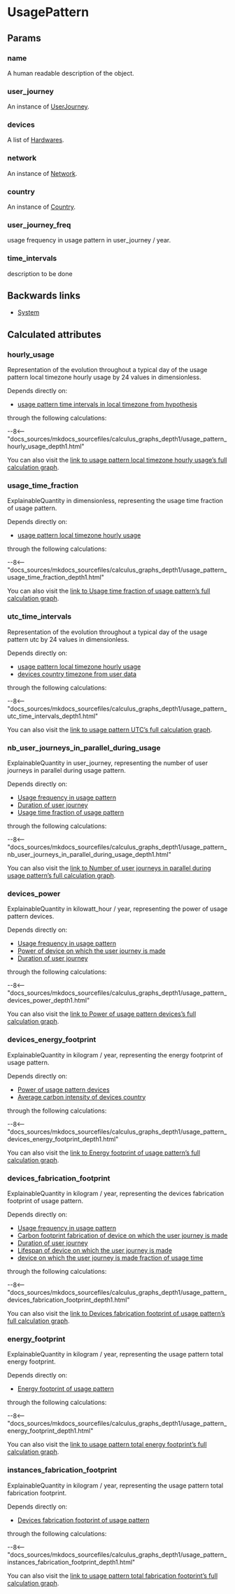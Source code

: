 # UsagePattern

## Params

### name
A human readable description of the object.

### user_journey
An instance of [UserJourney](UserJourney.md).

### devices
A list of [Hardwares](Hardware.md).

### network
An instance of [Network](Network.md).

### country
An instance of [Country](Country.md).

### user_journey_freq
usage frequency in usage pattern in user_journey / year.

### time_intervals
description to be done


## Backwards links

- [System](System.md)


## Calculated attributes

### hourly_usage  
Representation of the evolution throughout a typical day of the usage pattern local timezone hourly usage by 24 values in dimensionless.  
  
Depends directly on:  
  
- [usage pattern time intervals in local timezone from hypothesis](UsagePattern.md#time_intervals)  

through the following calculations:  

--8<-- "docs_sources/mkdocs_sourcefiles/calculus_graphs_depth1/usage_pattern_hourly_usage_depth1.html"
  
You can also visit the <a href='../calculus_graphs/usage_pattern_hourly_usage.html' target='_blank'>link to usage pattern local timezone hourly usage’s full calculation graph</a>.

### usage_time_fraction  
ExplainableQuantity in dimensionless, representing the usage time fraction of usage pattern.  
  
Depends directly on:  
  
- [usage pattern local timezone hourly usage](UsagePattern.md#hourly_usage)  

through the following calculations:  

--8<-- "docs_sources/mkdocs_sourcefiles/calculus_graphs_depth1/usage_pattern_usage_time_fraction_depth1.html"
  
You can also visit the <a href='../calculus_graphs/usage_pattern_usage_time_fraction.html' target='_blank'>link to Usage time fraction of usage pattern’s full calculation graph</a>.

### utc_time_intervals  
Representation of the evolution throughout a typical day of the usage pattern utc by 24 values in dimensionless.  
  
Depends directly on:  
  
- [usage pattern local timezone hourly usage](UsagePattern.md#hourly_usage)
- [devices country timezone from user data](Country.md#timezone)  

through the following calculations:  

--8<-- "docs_sources/mkdocs_sourcefiles/calculus_graphs_depth1/usage_pattern_utc_time_intervals_depth1.html"
  
You can also visit the <a href='../calculus_graphs/usage_pattern_utc_time_intervals.html' target='_blank'>link to usage pattern UTC’s full calculation graph</a>.

### nb_user_journeys_in_parallel_during_usage  
ExplainableQuantity in user_journey, representing the number of user journeys in parallel during usage pattern.  
  
Depends directly on:  
  
- [Usage frequency in usage pattern](UsagePattern.md#user_journey_freq)
- [Duration of user journey](UserJourney.md#duration)
- [Usage time fraction of usage pattern](UsagePattern.md#usage_time_fraction)  

through the following calculations:  

--8<-- "docs_sources/mkdocs_sourcefiles/calculus_graphs_depth1/usage_pattern_nb_user_journeys_in_parallel_during_usage_depth1.html"
  
You can also visit the <a href='../calculus_graphs/usage_pattern_nb_user_journeys_in_parallel_during_usage.html' target='_blank'>link to Number of user journeys in parallel during usage pattern’s full calculation graph</a>.

### devices_power  
ExplainableQuantity in kilowatt_hour / year, representing the power of usage pattern devices.  
  
Depends directly on:  
  
- [Usage frequency in usage pattern](UsagePattern.md#user_journey_freq)
- [Power of device on which the user journey is made](Hardware.md#power)
- [Duration of user journey](UserJourney.md#duration)  

through the following calculations:  

--8<-- "docs_sources/mkdocs_sourcefiles/calculus_graphs_depth1/usage_pattern_devices_power_depth1.html"
  
You can also visit the <a href='../calculus_graphs/usage_pattern_devices_power.html' target='_blank'>link to Power of usage pattern devices’s full calculation graph</a>.

### devices_energy_footprint  
ExplainableQuantity in kilogram / year, representing the energy footprint of usage pattern.  
  
Depends directly on:  
  
- [Power of usage pattern devices](UsagePattern.md#devices_power)
- [Average carbon intensity of devices country](Country.md#average_carbon_intensity)  

through the following calculations:  

--8<-- "docs_sources/mkdocs_sourcefiles/calculus_graphs_depth1/usage_pattern_devices_energy_footprint_depth1.html"
  
You can also visit the <a href='../calculus_graphs/usage_pattern_devices_energy_footprint.html' target='_blank'>link to Energy footprint of usage pattern’s full calculation graph</a>.

### devices_fabrication_footprint  
ExplainableQuantity in kilogram / year, representing the devices fabrication footprint of usage pattern.  
  
Depends directly on:  
  
- [Usage frequency in usage pattern](UsagePattern.md#user_journey_freq)
- [Carbon footprint fabrication of device on which the user journey is made](Hardware.md#carbon_footprint_fabrication)
- [Duration of user journey](UserJourney.md#duration)
- [Lifespan of device on which the user journey is made](Hardware.md#lifespan)
- [device on which the user journey is made fraction of usage time](Hardware.md#fraction_of_usage_time)  

through the following calculations:  

--8<-- "docs_sources/mkdocs_sourcefiles/calculus_graphs_depth1/usage_pattern_devices_fabrication_footprint_depth1.html"
  
You can also visit the <a href='../calculus_graphs/usage_pattern_devices_fabrication_footprint.html' target='_blank'>link to Devices fabrication footprint of usage pattern’s full calculation graph</a>.

### energy_footprint  
ExplainableQuantity in kilogram / year, representing the usage pattern total energy footprint.  
  
Depends directly on:  
  
- [Energy footprint of usage pattern](UsagePattern.md#devices_energy_footprint)  

through the following calculations:  

--8<-- "docs_sources/mkdocs_sourcefiles/calculus_graphs_depth1/usage_pattern_energy_footprint_depth1.html"
  
You can also visit the <a href='../calculus_graphs/usage_pattern_energy_footprint.html' target='_blank'>link to usage pattern total energy footprint’s full calculation graph</a>.

### instances_fabrication_footprint  
ExplainableQuantity in kilogram / year, representing the usage pattern total fabrication footprint.  
  
Depends directly on:  
  
- [Devices fabrication footprint of usage pattern](UsagePattern.md#devices_fabrication_footprint)  

through the following calculations:  

--8<-- "docs_sources/mkdocs_sourcefiles/calculus_graphs_depth1/usage_pattern_instances_fabrication_footprint_depth1.html"
  
You can also visit the <a href='../calculus_graphs/usage_pattern_instances_fabrication_footprint.html' target='_blank'>link to usage pattern total fabrication footprint’s full calculation graph</a>.
